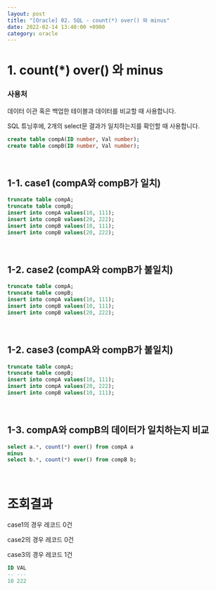 ```yaml
---
layout: post
title: "[Oracle] 02. SQL - count(*) over() 와 minus"
date: 2022-02-14 13:40:00 +0900
category: oracle
---
```


# 1. count(*) over() 와 minus


### 사용처
데이터 이관 혹은 백업한 테이블과 데이터를 비교할 때 사용합니다.

SQL 튜닝후에, 2개의 select문 결과가 일치하는지를 확인할 때 사용합니다.

```sql
create table compA(ID number, Val number);
create table compB(ID number, Val number);
```

<br>

## 1-1. case1 (compA와 compB가 일치)
```sql
truncate table compA;
truncate table compB;
insert into compA values(10, 111);
insert into compB values(20, 222);
insert into compB values(10, 111);
insert into compB values(20, 222);
```

<br>

## 1-2. case2 (compA와 compB가 불일치)
```sql
truncate table compA;
truncate table compB;
insert into compA values(10, 111);
insert into compB values(10, 111);
insert into compB values(20, 222);
```

<br>

## 1-2. case3 (compA와 compB가 불일치)
```sql
truncate table compA;
truncate table compB;
insert into compA values(10, 111);
insert into compA values(20, 222);
insert into compB values(10, 111);
```

<br>

## 1-3. compA와 compB의 데이터가 일치하는지 비교
```sql
select a.*, count(*) over() from compA a
minus
select b.*, count(*) over() from compB b;
```


<br>

# 조회결과

case1의 경우 레코드 0건

case2의 경우 레코드 0건 

case3의 경우 레코드 1건
```sql
ID VAL
-- ---
10 222
```

  
